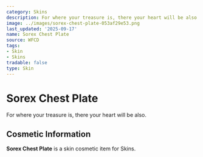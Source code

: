 ```yaml
---
category: Skins
description: For where your treasure is, there your heart will be also.
image: ../images/sorex-chest-plate-053af29e53.png
last_updated: '2025-09-17'
name: Sorex Chest Plate
source: WFCD
tags:
- Skin
- Skins
tradable: false
type: Skin
---
```


# Sorex Chest Plate

For where your treasure is, there your heart will be also.

## Cosmetic Information

**Sorex Chest Plate** is a skin cosmetic item for Skins.

